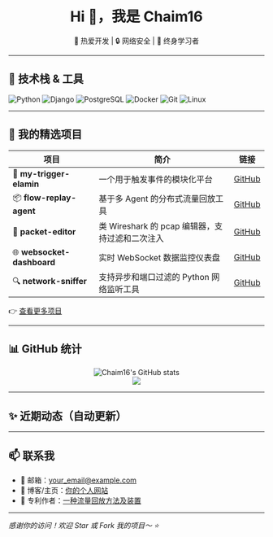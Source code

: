 <h1 align="center">Hi 👋，我是 Chaim16</h1>

<p align="center">
  🌟 热爱开发 | 🔒 网络安全 | 🧠 终身学习者
</p>

---

## 🧰 技术栈 & 工具

![Python](https://img.shields.io/badge/Python-3776AB?style=flat&logo=python&logoColor=white)
![Django](https://img.shields.io/badge/Django-092E20?style=flat&logo=django&logoColor=white)
![PostgreSQL](https://img.shields.io/badge/PostgreSQL-4169E1?style=flat&logo=postgresql&logoColor=white)
![Docker](https://img.shields.io/badge/Docker-2496ED?style=flat&logo=docker&logoColor=white)
![Git](https://img.shields.io/badge/Git-F05032?style=flat&logo=git&logoColor=white)
![Linux](https://img.shields.io/badge/Linux-FCC624?style=flat&logo=linux&logoColor=black)

---

## 📌 我的精选项目

| 项目 | 简介 | 链接 |
|------|------|------|
| 🔧 **my-trigger-elamin** | 一个用于触发事件的模块化平台 | [GitHub](https://github.com/Chaim16/my-trigger-elamin) |
| 📦 **flow-replay-agent** | 基于多 Agent 的分布式流量回放工具 | [GitHub](#) |
| 🧪 **packet-editor** | 类 Wireshark 的 pcap 编辑器，支持过滤和二次注入 | [GitHub](#) |
| 🌐 **websocket-dashboard** | 实时 WebSocket 数据监控仪表盘 | [GitHub](#) |
| 🔍 **network-sniffer** | 支持异步和端口过滤的 Python 网络监听工具 | [GitHub](#) |

👉 [查看更多项目](https://github.com/Chaim16?tab=repositories)

---

## 📊 GitHub 统计

<p align="center">
  <img src="https://github-readme-stats.vercel.app/api?username=Chaim16&show_icons=true&theme=radical" alt="Chaim16's GitHub stats" />
  <br>
  <img src="https://github-readme-streak-stats.herokuapp.com?user=Chaim16&theme=radical" />
</p>

---

## ✨ 近期动态（自动更新）

<!--START_SECTION:activity-->
<!--END_SECTION:activity-->

---

## 📫 联系我

- 📮 邮箱：your_email@example.com
- 💼 博客/主页：[你的个人网站](https://yourdomain.com)
- 🧠 专利作者：[一种流量回放方法及装置](#)

---

_感谢你的访问！欢迎 Star 或 Fork 我的项目～ ⭐️_
